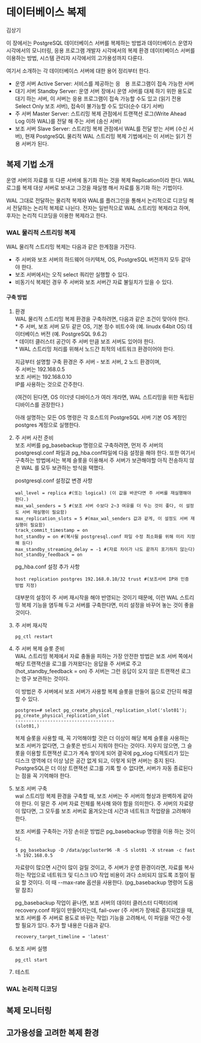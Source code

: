 # 데이터베이스 복제

김상기

이 장에서는 PostgreSQL 데이터베이스 서버를 복제하는 방법과 데이터베이스 운영자 시각에서의 모니터링, 응용 프로그램 개발자 시각에서의 복제 환경 데이터베이스 서버를 이용하는 방법, 시스템 관리자 시각에서의 고가용성까지 다룬다.

여기서 소개하는 각 데이터베이스 서버에 대한 용어 정리부터 한다.

* 운영 서버 Active Server: 서비스를 제공하는 응ᅟ용 프로그램이 접속 가능한 서버
* 대기 서버 Standby Server: 운영 서버 장애시 운영 서버를 대체 하기 위한 용도로 대기 하는 서버, 이 서버는 응용 프로그램이 접속 가능할 수도 있고 \(읽기 전용 Select Only 보조 서버\), 접속이 불가능할 수도 있다\(순수 대기 서버\)
* 주 서버 Master Server: 스트리밍 복제 관점에서 트랜잭션 로그\(Write Ahead Log 이하 WAL\)를 전달 해 주는 서버 \(송신 서버\)
* 보조 서버 Slave Server: 스트리밍 복제 관점에서 WAL를 전달 받는 서버 \(수신 서버\), 현재 PostgreSQL 물리적 WAL 스트리밍 복제 기법에서는 이 서버는 읽기 전용  서버가 된다.

## 복제 기법 소개

운영 서버의 자료를 또 다른 서버에 동기화 하는 것을 복제 Replication이라 한다. WAL 로그를 복제 대상 서버로 보내고 그것을 재실행 해서 자료를 동기화 하는 기법이다.

WAL 그대로 전달하는 물리적 복제와 WAL를 플러그인을 통해서 논리적으로 디코딩 해서 전달하는 논리적 복제로 나뉜다. 전자는 일반적으로 WAL 스트리밍 복제라고 하며, 후자는 논리적 디코딩을 이용한 복제라고 한다.

### WAL 물리적 스트리밍 복제

WAL 물리적 스트리밍 복제는 다음과 같은 한계점을 가진다.

* 주 서버와 보조 서버의 하드웨어 아키텍쳐, OS, PostgreSQL 버전까지 모두 같아야 한다. 
* 보조 서버에서는 오직 select 쿼리만 실행할 수 있다.
* 비동기식 복제인 경우 주 서버와 보조 서버간 자료 불일치가 있을 수 있다.

#### 구축 방법

1. 환경  
   WAL 물리적 스트리밍 복제 환경을 구축하려면, 다음과 같은 조건이 맞아야 한다.  
   \* 주 서버, 보조 서버 모두 같은 OS, 기본 정수 비트수와 \(예. linudx 64bit OS\) 데이터베이스 버전 \(예. PostgreSQL 9.6.2\)  
   \* 데이터 클러스터 공간이 주 서버 만큼 보조 서버도 있어야 한다.   
   \* WAL 스트리밍 처리를 위해서 노드간 최적의 네트워크 환경이어야 한다.  
  
   지금부터 설명할 구축 환경은 주 서버 - 보조 서버, 2 노드 환경이며,   
   주 서버는 192.168.0.5  
   보조 서버는 192.168.0.10   
   IP를 사용하는 것으로 간주한다.  
  
   \(여건이 된다면, OS 이더넷 디바이스가 여러 개라면, WAL 스트리밍을 위한 독립된 디바이스를 권장한다.\)
   
   아래 설명하는 모든 OS 명령은 각 호스트의 PostgreSQL 서버 기본 OS 계정인 postgres 계정으로 실행한다.
   
2. 주 서버 사전 준비  
   보조 서버를 pg\_basebackup 명령으로 구축하려면, 먼저 주 서버의 postgresql.conf 파일과 pg\_hba.conf파일에 다음 설정을 해야 한다. 또한 여기서 구축하는 방법에서는 복제 슬롯을 이용해서 주 서버가 보관해야할 아직 전송하지 않은 WAL 를 모두 보관하는 방식을 택했다.

   postgresql.conf 설정값 변경 사항

   ```
   wal_level = replica #(또는 logical) (이 값을 바꾼다면 주 서버를 재실행해야 한다.)   
   max_wal_senders = 5 #(보조 서버 수보다 2~3 여유를 더 두는 것이 좋다, 이 설정도 서버 재실행이 필요함)  
   max_replication_slots = 5 #(max_wal_senders 값과 같게, 이 설정도 서버 재실행이 필요함)   
   track_commit_timestamp = on   
   hot_standby = on #(복사될 postgresql.conf 파일 수정 최소화를 위해 미리 지정해 둔다)    
   max_standby_streaming_delay = -1 #(자료 차이가 나도 끝까지 포기하지 않는다)  
   hot_standby_feedback = on  
   ```

   pg\_hba.conf 설정 추가 사항

   ```
   host replication postgres 192.168.0.10/32 trust #(보조서버 IP와 인증 방법 지정)
   ```

   대부분의 설정이 주 서버 재시작을 해야 반영되는 것이기 때문에, 이런 WAL 스트리밍 복제 기능을 염두해 두고 서버를 구축한다면, 미리 설정을 바꾸어 놓는 것이 좋을 것이다.

3. 주 서버 재시작
   ```
   pg_ctl restart
   ```

4. 주 서버 복제 슬롯 준비  
   WAL 스트리밍 복제에서 자료 충돌을 피하는 가장 안전한 방법은 보조 서버 쪽에서 해당 트랜잭션을 로그를 가져왔다는 응답을 주 서버로 주고 \(hot\_standby\_feedback = on\) 주 서버는 그런 응답이 오지 않은 트랜잭션 로그는 영구 보관하는 것이다.

   이 방법은 주 서버에서 보조 서버가 사용할 복제 슬롯을 만들어 둠으로 간단히 해결할 수 있다.

   ```
   postgres=# select pg_create_physical_replication_slot('slot01');
   pg_create_physical_replication_slot
   -------------------------------------
   (slot01,)
   ```

   복제 슬롯을 사용할 때, 꼭 기억해야할 것은 더 이상이 해당 복제 슬롯을 사용하는 보조 서버가 없다면, 그 슬롯은 반드시 지워야 한다는 것이다.  지우지 않으면, 그 슬롯을 이용할 트랜잭션 로그가 계속 쌓이게 되어 결국에 pg\_xlog 디렉토리가 있는 디스크 영역에 더 이상 남은 공간 없게 되고, 이렇게 되면 서버는 중지 된다. PostgreSQL은 더 이상 트랜잭션 로그를 기록 할 수 없다면, 서버가 자동 종료된다는 점을 꼭 기억해야 한다.

5. 보조 서버 구축  
   wal 스트리밍 복제 환경을 구축할 때, 보조 서버는 주 서버의 형상과 완벽하게 같아야 한다. 이 말은 주 서버 자료 전체를 복사해 와야 함을 의미한다.  주 서버의 자료량이 많다면, 그 모두를 보조 서버로 옮겨오는데 시간과 네트워크 작업량을 고려해야 한다.   
  
   보조 서버를 구축하는 가장 손쉬운 방법은 pg\_basebackup 명령을 이용 하는 것이다.   
   
   ```
   $ pg_basebackup -D /data/pgcluster96 -R -S slot01 -X stream -c fast -h 192.168.0.5
   
   ```
  
   자료량이 많으면 시간이 많이 걸릴 것이고, 주 서버가 운영 환경이라면, 자료를 복사하는 작업으로 네트워크 및 디스크 I/O 작업 비용이 과다 소비되지 않도록 조절이 필요 할 것이다. 이 때 --max-rate 옵션을 사용한다. \(pg\_basebackup 명령어 도움말 참조\)   
  
   pg\_basebackup 작업이 끝나면, 보조 서버의 데이터 클러스터 디렉터리에 recovery.conf 파일이 만들어지는데, fail-over \(주 서버가 장애로 중지되었을 때, 보조 서버를 주 서버로 용도로 바꾸는 작업\)  기능을 고려해서, 이 파일을 약간 수정할 필요가 있다. 추가 할 내용은 다음과 같다.
   ```
   recovery_target_timeline = 'latest'
   ```

6. 보조 서버 실행
   ```
   pg_ctl start
   ```

7. 테스트
   
### WAL 논리적 디코딩

## 복제 모니터링

## 고가용성을 고려한 복제 환경



